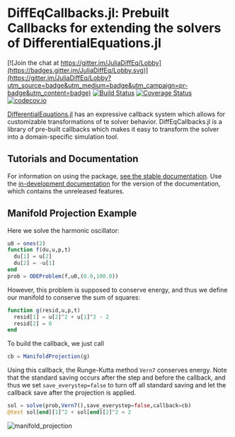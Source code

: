 # DiffEqCallbacks.jl: Prebuilt Callbacks for extending the solvers of DifferentialEquations.jl

[![Join the chat at https://gitter.im/JuliaDiffEq/Lobby](https://badges.gitter.im/JuliaDiffEq/Lobby.svg)](https://gitter.im/JuliaDiffEq/Lobby?utm_source=badge&utm_medium=badge&utm_campaign=pr-badge&utm_content=badge)
[![Build Status](https://github.com/SciML/DiffEqCallbacks.jl/workflows/CI/badge.svg)](https://github.com/SciML/DiffEqCallbacks.jl/actions?query=workflow%3ACI)
[![Coverage Status](https://coveralls.io/repos/SciML/DiffEqCallbacks.jl/badge.svg?branch=master&service=github)](https://coveralls.io/github/SciML/DiffEqCallbacks.jl?branch=master)
[![codecov.io](http://codecov.io/github/SciML/DiffEqCallbacks.jl/coverage.svg?branch=master)](http://codecov.io/github/SciML/DiffEqCallbacks.jl?branch=master)

[DifferentialEquations.jl](https://diffeq.sciml.ai/dev) has an expressive callback system
which allows for customizable transformations of te solver behavior. DiffEqCallbacks.jl
is a library of pre-built callbacks which makes it easy to transform the solver into a
domain-specific simulation tool.

## Tutorials and Documentation

For information on using the package,
[see the stable documentation](https://diffeqcallbacks.sciml.ai/stable/). Use the
[in-development documentation](https://diffeqcallbacks.sciml.ai/dev/) for the version of
the documentation, which contains the unreleased features.

## Manifold Projection Example

Here we solve the harmonic oscillator:

```julia
u0 = ones(2)
function f(du,u,p,t)
  du[1] = u[2]
  du[2] = -u[1]
end
prob = ODEProblem(f,u0,(0.0,100.0))
```

However, this problem is supposed to conserve energy, and thus we define our manifold
to conserve the sum of squares:

```julia
function g(resid,u,p,t)
  resid[1] = u[2]^2 + u[1]^2 - 2
  resid[2] = 0
end
```

To build the callback, we just call

```julia
cb = ManifoldProjection(g)
```

Using this callback, the Runge-Kutta method `Vern7` conserves energy. Note that the
standard saving occurs after the step and before the callback, and thus we set
`save_everystep=false` to turn off all standard saving and let the callback
save after the projection is applied.

```julia
sol = solve(prob,Vern7(),save_everystep=false,callback=cb)
@test sol[end][1]^2 + sol[end][2]^2 ≈ 2
```

![manifold_projection](https://user-images.githubusercontent.com/1814174/184501895-38f081b6-3d7a-434c-adca-63b6b36a315c.png)

